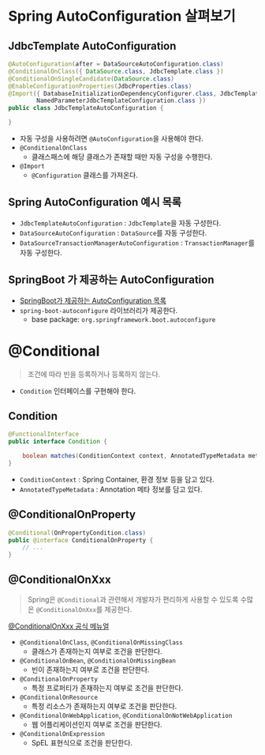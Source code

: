 # Spring AutoConfiguration 살펴보기

## JdbcTemplate AutoConfiguration
```java
@AutoConfiguration(after = DataSourceAutoConfiguration.class)
@ConditionalOnClass({ DataSource.class, JdbcTemplate.class })
@ConditionalOnSingleCandidate(DataSource.class)
@EnableConfigurationProperties(JdbcProperties.class)
@Import({ DatabaseInitializationDependencyConfigurer.class, JdbcTemplateConfiguration.class,
		NamedParameterJdbcTemplateConfiguration.class })
public class JdbcTemplateAutoConfiguration {

}
```
- 자동 구성을 사용하려면 `@AutoConfiguration`을 사용해야 한다.
- `@ConditionalOnClass`
  - 클래스패스에 해당 클래스가 존재할 때만 자동 구성을 수행한다.
- `@Import`
  - `@Configuration` 클래스를 가져온다.

## Spring AutoConfiguration 예시 목록
- `JdbcTemplateAutoConfiguration` : `JdbcTemplate`을 자동 구성한다.
- `DataSourceAutoConfiguration` : `DataSource`를 자동 구성한다.
- `DataSourceTransactionManagerAutoConfiguration` : `TransactionManager`를 자동 구성한다.

## SpringBoot 가 제공하는 AutoConfiguration
- [SpringBoot가 제공하는 AutoConfiguration 목록](https://docs.spring.io/spring-boot/docs/current/reference/html/auto-configuration-classes.html#appendix.auto-configuration-classes.core)
- `spring-boot-autoconfigure` 라이브러리가 제공한다.
  - base package: `org.springframework.boot.autoconfigure`

# @Conditional
> 조건에 따라 빈을 등록하거나 등록하지 않는다.

- `Condition` 인터페이스를 구현해야 한다.

## Condition
```java
@FunctionalInterface
public interface Condition {

	boolean matches(ConditionContext context, AnnotatedTypeMetadata metadata);
}
```

- `ConditionContext` : Spring Container, 환경 정보 등을 담고 있다.
- `AnnotatedTypeMetadata` : Annotation 메타 정보를 담고 있다.

## @ConditionalOnProperty
```java
@Conditional(OnPropertyCondition.class)
public @interface ConditionalOnProperty {
    // ...
}
```

## @ConditionalOnXxx
> Spring은 `@Conditional`과 관련해서 개발자가 편리하게 사용할 수 있도록 수많은 `@ConditionalOnXxx`를 제공한다.

[@ConditionalOnXxx 공식 메뉴얼](https://docs.spring.io/spring-boot/docs/current/reference/html/features.html#features.developing-auto-configuration.condition-annotations)

- `@ConditionalOnClass`, `@ConditionalOnMissingClass`
  - 클래스가 존재하는지 여부로 조건을 판단한다.
- `@ConditionalOnBean`, `@ConditionalOnMissingBean`
  - 빈이 존재하는지 여부로 조건을 판단한다.
- `@ConditionalOnProperty`
  - 특정 프로퍼티가 존재하는지 여부로 조건을 판단한다.
- `@ConditionalOnResource`
  - 특정 리소스가 존재하는지 여부로 조건을 판단한다.
- `@ConditionalOnWebApplication`, `@ConditionalOnNotWebApplication`
  - 웹 어플리케이션인지 여부로 조건을 판단한다.
- `@ConditionalOnExpression`
  - SpEL 표현식으로 조건을 판단한다.
